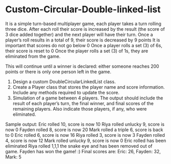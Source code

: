 # Custom-Circular-Double-linked-list

It is a simple turn-based multiplayer game, each player takes a turn rolling three dice. After each roll their score is increased by the result (the score of 3 dice added together) and the next player will have their turn.
Once a player’s roll results in a total of 9, their score is decreased by 9 points
It is important that scores do not go below 0
Once a player rolls a set (3) of 6s, their score is reset to 0
Once the player rolls a set (3) of 1s, they are eliminated from the game.

This will continue until a winner is declared: either someone reaches 200 points or there is only one person left in the game.
1. Design a custom DoubleCircularLinkedList class.
2. Create a Player class that stores the player name and score information. Include any methods required to update the score.
3. Simulation of a game between 4 players. The output should include
the result of each player’s turn, the final winner, and final scores of the remaining players.
Also indicate those players, if any, who were eliminated.

Sample output:
Eric rolled 10, score is now 10
Riya rolled unlucky 9, score is now 0
Fayden rolled 8, score is now 20
Mark rolled a triple 6, score is back to 0
Eric rolled 6, score is now 16
Riya rolled 3, score is now 3
Fayden rolled 4, score is now 12
Mark rolled unlucky 9, score is now 0
Eric rolled has been eliminated
Riya rolled 1,1,1 the snake eye and has been removed out of game.
Fayden has won the game! :)
Final scores are:
Eric: 26, Fayden: 32, Mark: 5
